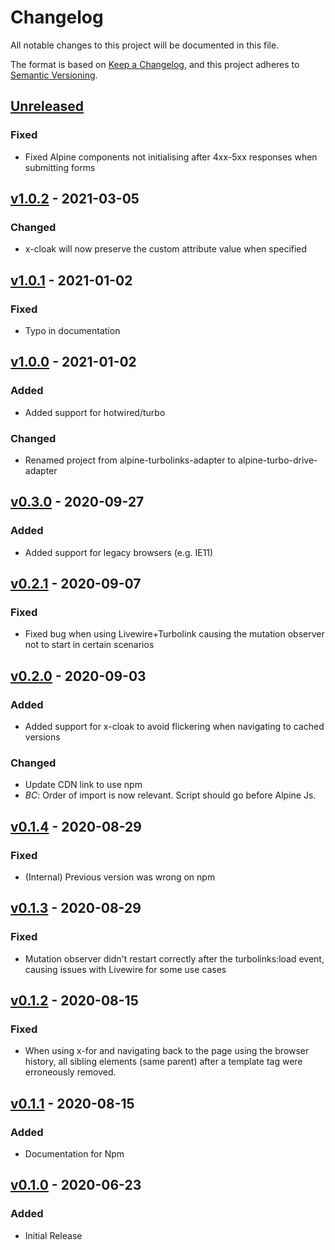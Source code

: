 # Changelog
All notable changes to this project will be documented in this file.

The format is based on [Keep a Changelog](https://keepachangelog.com/en/1.0.0/),
and this project adheres to [Semantic Versioning](https://semver.org/spec/v2.0.0.html).

## [Unreleased]
### Fixed
- Fixed Alpine components not initialising after 4xx-5xx responses when submitting forms

## [v1.0.2] - 2021-03-05
### Changed
- x-cloak will now preserve the custom attribute value when specified

## [v1.0.1] - 2021-01-02
### Fixed
- Typo in documentation

## [v1.0.0] - 2021-01-02
### Added
- Added support for hotwired/turbo

### Changed
- Renamed project from alpine-turbolinks-adapter to alpine-turbo-drive-adapter

## [v0.3.0] - 2020-09-27
### Added
- Added support for legacy browsers (e.g. IE11)

## [v0.2.1] - 2020-09-07
### Fixed
- Fixed bug when using Livewire+Turbolink causing the mutation observer not to start in certain scenarios

## [v0.2.0] - 2020-09-03
### Added
- Added support for x-cloak to avoid flickering when navigating to cached versions

### Changed
- Update CDN link to use npm
- *BC*: Order of import is now relevant. Script should go before Alpine Js.

## [v0.1.4] - 2020-08-29
### Fixed
- (Internal) Previous version was wrong on npm

## [v0.1.3] - 2020-08-29
### Fixed
- Mutation observer didn't restart correctly after the turbolinks:load event, causing issues with Livewire for some use cases

## [v0.1.2] - 2020-08-15
### Fixed
- When using x-for and navigating back to the page using the browser history, all sibling elements (same parent) after a template tag were erroneously removed.

## [v0.1.1] - 2020-08-15
### Added
- Documentation for Npm

## [v0.1.0] - 2020-06-23
### Added
- Initial Release

[Unreleased]: https://github.com/SimoTod/alpine-turbo-drive-adapter/compare/v1.0.2...HEAD
[v1.0.2]: https://github.com/SimoTod/alpine-turbo-drive-adapter/compare/v1.0.1...v1.0.2
[v1.0.1]: https://github.com/SimoTod/alpine-turbo-drive-adapter/compare/v1.0.0...v1.0.1
[v1.0.0]: https://github.com/SimoTod/alpine-turbo-drive-adapter/compare/v0.3.0...v1.0.0
[v0.3.0]: https://github.com/SimoTod/alpine-turbo-drive-adapter/compare/v0.2.1...v0.3.0
[v0.2.1]: https://github.com/SimoTod/alpine-turbo-drive-adapter/compare/v0.2.0...v0.2.1
[v0.2.0]: https://github.com/SimoTod/alpine-turbo-drive-adapter/compare/v0.1.4...v0.2.0
[v0.1.4]: https://github.com/SimoTod/alpine-turbo-drive-adapter/compare/v0.1.3...v0.1.4
[v0.1.3]: https://github.com/SimoTod/alpine-turbo-drive-adapter/compare/v0.1.2...v0.1.3
[v0.1.2]: https://github.com/SimoTod/alpine-turbo-drive-adapter/compare/v0.1.1...v0.1.2
[v0.1.1]: https://github.com/SimoTod/alpine-turbo-drive-adapter/compare/v0.1.0...v0.1.1
[v0.1.0]: https://github.com/SimoTod/alpine-turbo-drive-adapter/releases/tag/v0.1.0
